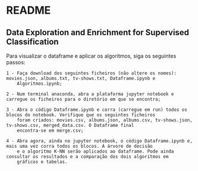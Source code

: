 # README

## Data Exploration and Enrichment for Supervised Classification

Para visualizar o dataframe e aplicar os algoritmos, siga os seguintes passos:

    1 - Faça download dos seguintes ficheiros (não altere os nomes): movies.json, albums.txt, tv-shows.txt, Dataframe.ipynb e
        Algoritmos.ipynb;
        
    2 - Num terminal anaconda, abra a plataforma jupyter notebook e carregue os ficheiros para o diretório em que se encontra;
    
    3 - Abra o código Dataframe.ipynb e corra (carregue em run) todos os blocos do notebook. Verifique que os seguintes ficheiros
        foram criados: movies.csv, albums.json, albums.csv, tv-shows.json, tv-shows.csv, merged_data.csv. O Dataframe final
        encontra-se em merge.csv;
        
    4 - Abra agora, ainda no jupyter notebook, o código Dataframe.ipynb e, mais uma vez corra todos os blocos. A árvore de decisão
        e o algoritmo K-NN serão aplicados ao dataframe. Pode ainda consultar os resultados e a comparação dos dois algoritmos em
        gráficos e tabelas.
